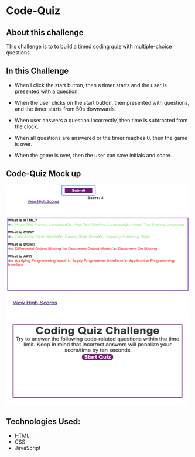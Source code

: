 # Code-Quiz

## About this challenge
This challenge is to to build a timed coding quiz with multiple-choice questions.

## In this Challenge

- When I click the start button, then a timer starts and the user is presented with a question.

- When the user clicks on the start button, then presented with questions, and the timer starts from 50s downwards.

- When user answers a question incorrectly, then time is subtracted from the clock.

- When all questions are answered or the timer reaches 0, then the game is over.

- When the game is over, then the user can save initials and score.

## Code-Quiz Mock up

<img src="./assets/quiz.jpg" alt="start quiz" height = 300 width= 500 />

<img src="./assets/questions.jpg" alt="quiz questions" height = 300 width= 500 />

## Technologies Used:
- HTML
- CSS
- JavaScript
